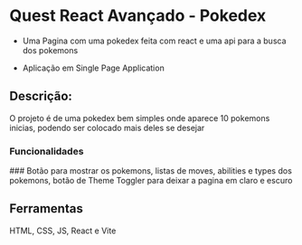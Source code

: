 # Quest React Avançado - Pokedex

- Uma Pagina com uma pokedex feita com react e uma api para a busca dos pokemons

- Aplicação em Single Page Application

<h2>Descrição:</h2>
<p>O projeto é de uma pokedex bem simples onde aparece 10 pokemons inicias, podendo ser colocado mais deles se desejar</p>

<h3>Funcionalidades</h3>
### Botão para mostrar os pokemons, listas de moves, abilities e types dos pokemons, botão de Theme Toggler para deixar a pagina em claro e escuro

## Ferramentas
<p>HTML, CSS, JS, React e Vite</p>
